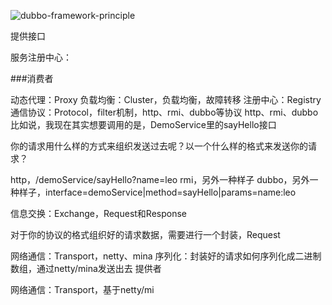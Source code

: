 ![dubbo-framework-principle](http://qa0a9jn2t.bkt.clouddn.com/img/dubbo-framework-principle.png)

提供接口

服务注册中心：

\###消费者

动态代理：Proxy
负载均衡：Cluster，负载均衡，故障转移
注册中心：Registry
通信协议：Protocol，filter机制，http、rmi、dubbo等协议
http、rmi、dubbo
比如说，我现在其实想要调用的是，DemoService里的sayHello接口

你的请求用什么样的方式来组织发送过去呢？以一个什么样的格式来发送你的请求？

http，/demoService/sayHello?name=leo rmi，另外一种样子 dubbo，另外一种样子，interface=demoService|method=sayHello|params=name:leo

信息交换：Exchange，Request和Response

对于你的协议的格式组织好的请求数据，需要进行一个封装，Request

网络通信：Transport，netty、mina
序列化：封装好的请求如何序列化成二进制数组，通过netty/mina发送出去
提供者

网络通信：Transport，基于netty/mi